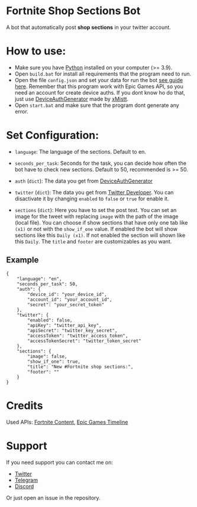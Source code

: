 # Fortnite Shop Sections Bot
A bot that automatically post <b>shop sections</b> in your twitter account.


# How to use:
- Make sure you have [Python](https://www.python.org/downloads/) installed on your computer (>= 3.9).
- Open `build.bat` for install all requirements that the program need to run.
- Open the file `config.json` and set your data for run the bot [see guide here](https://github.com/djlorenzouasset/Fortnite-Sections-Bot#Set-Configuration). Remember that this program work with Epic Games API, so you need an account for create device auths. If you dont know ho do that, just use [DeviceAuthGenerator](https://github.com/xMistt/DeviceAuthGenerator) made by [xMistt](https://github.com/xMistt).
- Open `start.bat` and make sure that the program dont generate any error.


# Set Configuration:

- `language`: The language of the sections. Default to en.
+ `seconds_per_task`: Seconds for the task, you can decide how often the bot have to check new sections. Default to 50, recommended is >= 50.
- `auth` (`dict`): The data you get from [DeviceAuthGenerator](https://github.com/xMistt/DeviceAuthGenerator)
+ `twitter` (`dict`): The data you get from [Twitter Developer](https://developer.twitter.com/en). You can disactivate it by changing `enabled` to `false` or `true` for enable it.
- `sections` (`dict`): Here you have to set the post text. You can set an image for the tweet with replacing `image` with the path of the image (local file). You can choose if show sections that have only one tab like `(x1)` or not with the `show_if_one` value. If enabled the bot will show sections like this `Daily (x1)`. If not enabled the section will shown like this `Daily`. The `title` and `footer` are customizables as you want.


## Example
```jsonc
{
    "language": "en",
    "seconds_per_task": 50,
    "auth": {
        "device_id": "your_device_id",
        "account_id": "your_account_id",
        "secret": "your_secret_token"
    },
    "twitter": {
        "enabled": false,
        "apiKey": "twitter_api_key",
        "apiSecret": "twitter_key_secret",
        "accessToken": "twitter_access_token",
        "accessTokenSecret": "twitter_token_secret"
    },
    "sections": {
        "image": false,
        "show_if_one": true,
        "title": "New #Fortnite shop sections:",
        "footer": ""
    }
}
```

# Credits

Used APIs: [Fortnite Content](https://fortnitecontent-website-prod07.ol.epicgames.com), [Epic Games Timeline](https://fortnite-public-service-prod11.ol.epicgames.com)


# Support

If you need support you can contact me on:
- [Twitter](https://twitter.com/djlorenzouasset) 
- [Telegram](https://t.me/djlorenzouasset)
- [Discord](discord.gg/BreVGmCdef)

Or just open an issue in the repository.